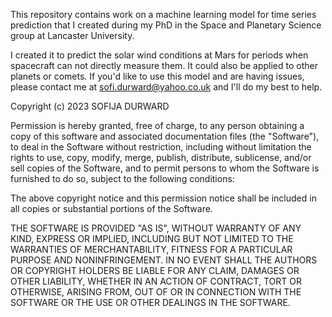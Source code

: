 This repository contains work on a machine learning model for time series prediction that I created during my PhD in the Space and Planetary Science group at Lancaster University. 

I created it to predict the solar wind conditions at Mars for periods when spacecraft can not directly measure them. It could also be applied to other planets or comets. If you'd like to use this model and are having issues, please contact me at sofi.durward@yahoo.co.uk and I'll do my best to help.


Copyright (c) 2023 SOFIJA DURWARD

Permission is hereby granted, free of charge, to any person obtaining a copy of this software and associated documentation files (the "Software"), to deal in the Software without restriction, including without limitation the rights to use, copy, modify, merge, publish, distribute, sublicense, and/or sell copies of the Software, and to permit persons to whom the Software is furnished to do so, subject to the following conditions:

The above copyright notice and this permission notice shall be included in all copies or substantial portions of the Software.

THE SOFTWARE IS PROVIDED "AS IS", WITHOUT WARRANTY OF ANY KIND, EXPRESS OR IMPLIED, INCLUDING BUT NOT LIMITED TO THE WARRANTIES OF MERCHANTABILITY, FITNESS FOR A PARTICULAR PURPOSE AND NONINFRINGEMENT. IN NO EVENT SHALL THE AUTHORS OR COPYRIGHT HOLDERS BE LIABLE FOR ANY CLAIM, DAMAGES OR OTHER LIABILITY, WHETHER IN AN ACTION OF CONTRACT, TORT OR OTHERWISE, ARISING FROM, OUT OF OR IN CONNECTION WITH THE SOFTWARE OR THE USE OR OTHER DEALINGS IN THE SOFTWARE.

